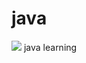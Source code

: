 ﻿# java
![](https://github.com/gaurav71/java/assets/9335466/12fd8047-fc8b-4cc1-ac23-a8fc520ed43d) java learning
